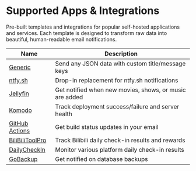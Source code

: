 # Supported Apps & Integrations

Pre-built templates and integrations for popular self-hosted applications and services. Each template is designed to transform raw data into beautiful, human-readable email notifications.

| Name                                    | Description                                             |
| --------------------------------------- | ------------------------------------------------------- |
| [Generic](./Generic/Generic.md)         | Send any JSON data with custom title/message keys       |
| [ntfy.sh](./ntfy.md)                    | Drop-in replacement for ntfy\.sh notifications          |
| [Jellyfin](./Jellyfin/Jellyfin.md)      | Get notified when new movies, shows, or music are added |
| [Komodo](./Komodo/Komodo.md)            | Track deployment success/failure and server health      |
| [GitHub Actions](./GithubActions.md)    | Get build status updates in your email                  |
| [BiliBiliToolPro](./BiliBiliToolPro.md) | Track Bilibili daily check-in results and rewards       |
| [DailyCheckIn](./DailyCheckIn.md)       | Monitor various platform daily check-in results         |
| [GoBackup](./GoBackup.md)               | Get notified on database backups                        |
